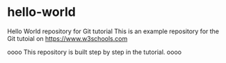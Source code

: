 # hello-world
Hello World repository for Git tutorial
This is an example repository for the Git tutoial on https://www.w3schools.com

oooo This repository is built step by step in the tutorial.  oooo
